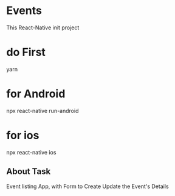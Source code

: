 # Events
This React-Native init project

# do First
yarn

# for Android
npx react-native run-android

# for ios
npx react-native ios

## About Task

Event listing App, with Form to Create Update the Event's Details
